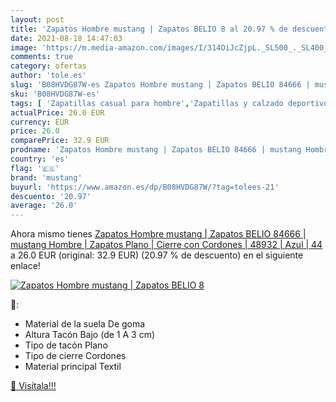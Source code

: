 ```yaml
---
layout: post
title: 'Zapatos Hombre mustang | Zapatos BELIO 8 al 20.97 % de descuento'
date: 2021-08-18 14:47:03
image: 'https://m.media-amazon.com/images/I/314OiJcZjpL._SL500_._SL400_.jpg'
comments: true
category: ofertas
author: 'tole.es'
slug: 'B08HVDG87W-es Zapatos Hombre mustang | Zapatos BELIO 84666 | mustang...'
sku: 'B08HVDG87W-es'
tags: [ 'Zapatillas casual para hombre','Zapatillas y calzado deportivo para hombre','Zapatos','Zapatos para hombre','Zapatos y complementos','mustang','zapatos', ]
actualPrice: 26.0 EUR
currency: EUR
price: 26.0
comparePrice: 32.9 EUR
prodname: 'Zapatos Hombre mustang | Zapatos BELIO 84666 | mustang Hombre | Zapatos Plano | Cierre con Cordones | 48932 | Azul | 44'
country: 'es'
flag: '🇪🇸'
brand: 'mustang'
buyurl: 'https://www.amazon.es/dp/B08HVDG87W/?tag=tolees-21'
descuento: '20.97'
average: '26.0'
---
```


Ahora mismo tienes [Zapatos Hombre mustang | Zapatos BELIO 84666 | mustang Hombre | Zapatos Plano | Cierre con Cordones | 48932 | Azul | 44](https://www.amazon.es/dp/B08HVDG87W/?tag=tolees-21) a 26.0 EUR (original: 32.9 EUR) (20.97 %  de descuento) en el siguiente enlace!

[![Zapatos Hombre mustang | Zapatos BELIO 8](https://m.media-amazon.com/images/I/314OiJcZjpL._SL500_._SL400_.jpg)](https://www.amazon.es/dp/B08HVDG87W/?tag=tolees-21)

🔎:

- Material de la suela De goma
- Altura Tacón Bajo (de 1 A 3 cm)
- Tipo de tacón Plano
- Tipo de cierre Cordones
- Material principal Textil

[🛒 Visítala!!!](https://www.amazon.es/dp/B08HVDG87W/?tag=tolees-21)
